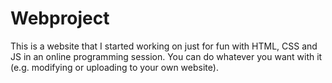 # Webproject
This is a website that I started working on just for fun with HTML, CSS and JS in an online programming session. You can do whatever you want with it (e.g. modifying or uploading to your own website).
